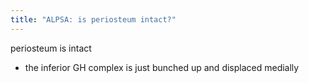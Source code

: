```yaml
---
title: "ALPSA: is periosteum intact?"
---
```

periosteum is intact
- the inferior GH complex is just bunched up and displaced medially

